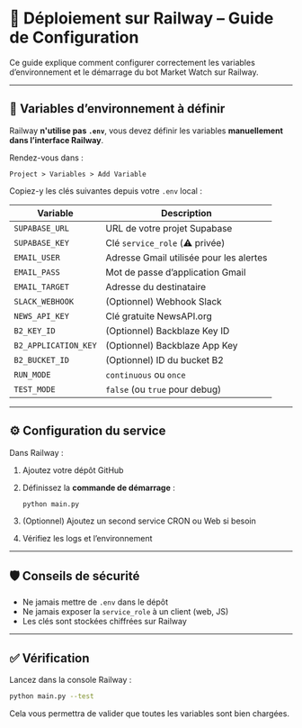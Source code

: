 
# 🚀 Déploiement sur Railway – Guide de Configuration

Ce guide explique comment configurer correctement les variables d’environnement et le démarrage du bot Market Watch sur Railway.

---

## 🔑 Variables d’environnement à définir

Railway **n'utilise pas `.env`**, vous devez définir les variables **manuellement dans l’interface Railway**.

Rendez-vous dans :
```
Project > Variables > Add Variable
```

Copiez-y les clés suivantes depuis votre `.env` local :

| Variable            | Description                             |
|---------------------|-----------------------------------------|
| `SUPABASE_URL`      | URL de votre projet Supabase            |
| `SUPABASE_KEY`      | Clé `service_role` (⚠️ privée)         |
| `EMAIL_USER`        | Adresse Gmail utilisée pour les alertes |
| `EMAIL_PASS`        | Mot de passe d’application Gmail        |
| `EMAIL_TARGET`      | Adresse du destinataire                 |
| `SLACK_WEBHOOK`     | (Optionnel) Webhook Slack               |
| `NEWS_API_KEY`      | Clé gratuite NewsAPI.org                |
| `B2_KEY_ID`         | (Optionnel) Backblaze Key ID            |
| `B2_APPLICATION_KEY`| (Optionnel) Backblaze App Key           |
| `B2_BUCKET_ID`      | (Optionnel) ID du bucket B2             |
| `RUN_MODE`          | `continuous` ou `once`                  |
| `TEST_MODE`         | `false` (ou `true` pour debug)          |

---

## ⚙️ Configuration du service

Dans Railway :

1. Ajoutez votre dépôt GitHub
2. Définissez la **commande de démarrage** :
   ```
   python main.py
   ```

3. (Optionnel) Ajoutez un second service CRON ou Web si besoin
4. Vérifiez les logs et l’environnement

---

## 🛡️ Conseils de sécurité

- Ne jamais mettre de `.env` dans le dépôt
- Ne jamais exposer la `service_role` à un client (web, JS)
- Les clés sont stockées chiffrées sur Railway

---

## ✅ Vérification

Lancez dans la console Railway :
```bash
python main.py --test
```

Cela vous permettra de valider que toutes les variables sont bien chargées.

